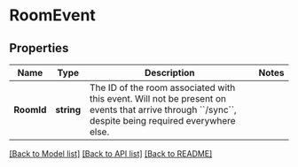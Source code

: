 # RoomEvent

## Properties

Name | Type | Description | Notes
------------ | ------------- | ------------- | -------------
**RoomId** | **string** | The ID of the room associated with this event. Will not be present on events that arrive through &#x60;&#x60;/sync&#x60;&#x60;, despite being required everywhere else. | 

[[Back to Model list]](../README.md#documentation-for-models) [[Back to API list]](../README.md#documentation-for-api-endpoints) [[Back to README]](../README.md)


